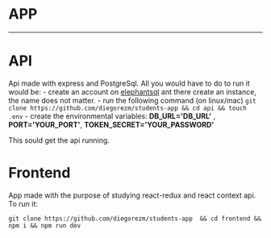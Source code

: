 #   APP
---- 

# API
Api made with express and PostgreSql. All you would have to do to run it would be: 
    - create an account on [elephantsql](https://www.elephantsql.com/) ant there create an instance, the name does not matter.
    - run the following command (on linux/mac) ```git clone https://github.com/diegorezm/students-app && cd api && touch .env```
    - create the environmental variables: **DB_URL='DB_URL'** , **PORT='YOUR_PORT'**, **TOKEN_SECRET='YOUR_PASSWORD'**

This sould get the api running.

# Frontend
App made with the purpose of studying react-redux and react context api.
To run it:

```
git clone https://github.com/diegorezm/students-app  && cd frontend && npm i && npm run dev
```
